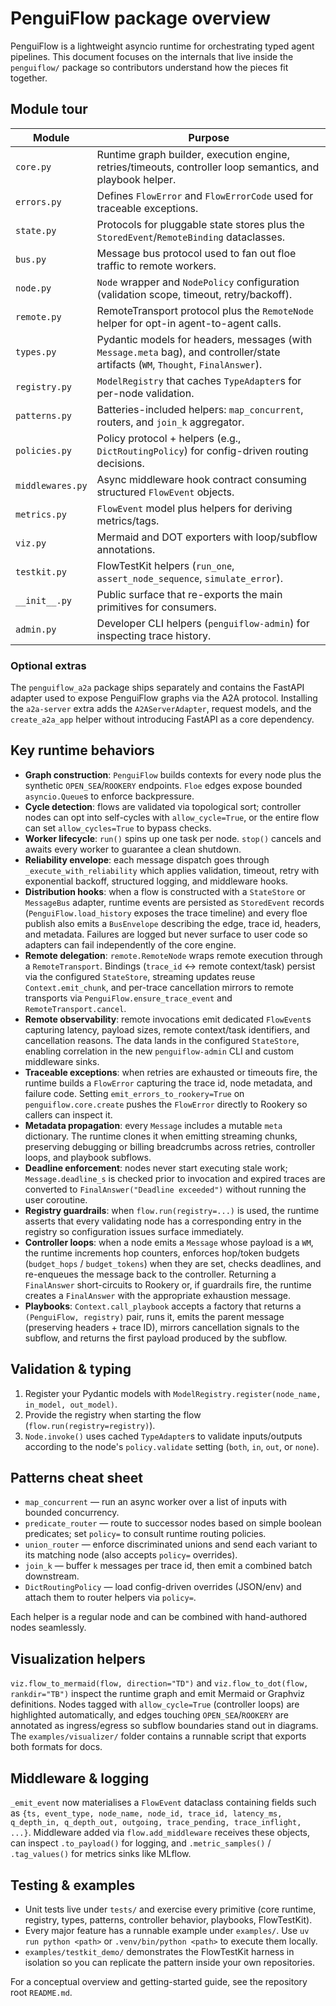 # PenguiFlow package overview

PenguiFlow is a lightweight asyncio runtime for orchestrating typed agent pipelines.
This document focuses on the internals that live inside the `penguiflow/` package so
contributors understand how the pieces fit together.

## Module tour

| Module | Purpose |
| --- | --- |
| `core.py` | Runtime graph builder, execution engine, retries/timeouts, controller loop semantics, and playbook helper. |
| `errors.py` | Defines `FlowError` and `FlowErrorCode` used for traceable exceptions. |
| `state.py` | Protocols for pluggable state stores plus the `StoredEvent`/`RemoteBinding` dataclasses. |
| `bus.py` | Message bus protocol used to fan out floe traffic to remote workers. |
| `node.py` | `Node` wrapper and `NodePolicy` configuration (validation scope, timeout, retry/backoff). |
| `remote.py` | RemoteTransport protocol plus the `RemoteNode` helper for opt-in agent-to-agent calls. |
| `types.py` | Pydantic models for headers, messages (with `Message.meta` bag), and controller/state artifacts (`WM`, `Thought`, `FinalAnswer`). |
| `registry.py` | `ModelRegistry` that caches `TypeAdapter`s for per-node validation. |
| `patterns.py` | Batteries-included helpers: `map_concurrent`, routers, and `join_k` aggregator. |
| `policies.py` | Policy protocol + helpers (e.g., `DictRoutingPolicy`) for config-driven routing decisions. |
| `middlewares.py` | Async middleware hook contract consuming structured `FlowEvent` objects. |
| `metrics.py` | `FlowEvent` model plus helpers for deriving metrics/tags. |
| `viz.py` | Mermaid and DOT exporters with loop/subflow annotations. |
| `testkit.py` | FlowTestKit helpers (`run_one`, `assert_node_sequence`, `simulate_error`). |
| `__init__.py` | Public surface that re-exports the main primitives for consumers. |
| `admin.py` | Developer CLI helpers (`penguiflow-admin`) for inspecting trace history. |

### Optional extras

The `penguiflow_a2a` package ships separately and contains the FastAPI adapter used to
expose PenguiFlow graphs via the A2A protocol. Installing the `a2a-server` extra adds the
`A2AServerAdapter`, request models, and the `create_a2a_app` helper without introducing
FastAPI as a core dependency.

## Key runtime behaviors

* **Graph construction**: `PenguiFlow` builds contexts for every node plus the synthetic
  `OPEN_SEA`/`ROOKERY` endpoints. `Floe` edges expose bounded `asyncio.Queue`s to enforce
  backpressure.
* **Cycle detection**: flows are validated via topological sort; controller nodes can opt
  into self-cycles with `allow_cycle=True`, or the entire flow can set
  `allow_cycles=True` to bypass checks.
* **Worker lifecycle**: `run()` spins up one task per node. `stop()` cancels and awaits
  every worker to guarantee a clean shutdown.
* **Reliability envelope**: each message dispatch goes through `_execute_with_reliability`
  which applies validation, timeout, retry with exponential backoff, structured logging,
  and middleware hooks.
* **Distribution hooks**: when a flow is constructed with a `StateStore` or `MessageBus`
  adapter, runtime events are persisted as `StoredEvent` records (`PenguiFlow.load_history`
  exposes the trace timeline) and every floe publish also emits a `BusEnvelope` describing
  the edge, trace id, headers, and metadata. Failures are logged but never surface to
  user code so adapters can fail independently of the core engine.
* **Remote delegation**: `remote.RemoteNode` wraps remote execution through a
  `RemoteTransport`. Bindings (`trace_id` ↔ remote context/task) persist via the
  configured `StateStore`, streaming updates reuse `Context.emit_chunk`, and per-trace
  cancellation mirrors to remote transports via `PenguiFlow.ensure_trace_event` and
  `RemoteTransport.cancel`.
* **Remote observability**: remote invocations emit dedicated `FlowEvent`s capturing
  latency, payload sizes, remote context/task identifiers, and cancellation reasons. The
  data lands in the configured `StateStore`, enabling correlation in the new
  `penguiflow-admin` CLI and custom middleware sinks.
* **Traceable exceptions**: when retries are exhausted or timeouts fire, the runtime
  builds a `FlowError` capturing the trace id, node metadata, and failure code. Setting
  `emit_errors_to_rookery=True` on `penguiflow.core.create` pushes the `FlowError`
  directly to Rookery so callers can inspect it.
* **Metadata propagation**: every `Message` includes a mutable `meta` dictionary. The
  runtime clones it when emitting streaming chunks, preserving debugging or billing
  breadcrumbs across retries, controller loops, and playbook subflows.
* **Deadline enforcement**: nodes never start executing stale work; `Message.deadline_s`
  is checked prior to invocation and expired traces are converted to
  `FinalAnswer("Deadline exceeded")` without running the user coroutine.
* **Registry guardrails**: when `flow.run(registry=...)` is used, the runtime asserts that
  every validating node has a corresponding entry in the registry so configuration issues
  surface immediately.
* **Controller loops**: when a node emits a `Message` whose payload is a `WM`, the runtime
  increments hop counters, enforces hop/token budgets (`budget_hops` / `budget_tokens`) when
  they are set, checks deadlines, and re-enqueues the message back to the controller.
  Returning a `FinalAnswer` short-circuits to Rookery or, if guardrails fire, the runtime
  creates a `FinalAnswer` with the appropriate exhaustion message.
* **Playbooks**: `Context.call_playbook` accepts a factory that returns a `(PenguiFlow,
  registry)` pair, runs it, emits the parent message (preserving headers + trace ID),
  mirrors cancellation signals to the subflow, and returns the first payload produced by
  the subflow.

## Validation & typing

1. Register your Pydantic models with `ModelRegistry.register(node_name, in_model, out_model)`.
2. Provide the registry when starting the flow (`flow.run(registry=registry)`).
3. `Node.invoke()` uses cached `TypeAdapter`s to validate inputs/outputs according to the
   node's `policy.validate` setting (`both`, `in`, `out`, or `none`).

## Patterns cheat sheet

* `map_concurrent` — run an async worker over a list of inputs with bounded concurrency.
* `predicate_router` — route to successor nodes based on simple boolean predicates; set
  `policy=` to consult runtime routing policies.
* `union_router` — enforce discriminated unions and send each variant to its matching node
  (also accepts `policy=` overrides).
* `join_k` — buffer `k` messages per trace id, then emit a combined batch downstream.
* `DictRoutingPolicy` — load config-driven overrides (JSON/env) and attach them to router
  helpers via `policy=`.

Each helper is a regular node and can be combined with hand-authored nodes seamlessly.

## Visualization helpers

`viz.flow_to_mermaid(flow, direction="TD")` and `viz.flow_to_dot(flow, rankdir="TB")`
inspect the runtime graph and emit Mermaid or Graphviz definitions. Nodes tagged with
`allow_cycle=True` (controller loops) are highlighted automatically, and edges touching
`OPEN_SEA`/`ROOKERY` are annotated as ingress/egress so subflow boundaries stand out in
diagrams. The `examples/visualizer/` folder contains a runnable script that exports both
formats for docs.

## Middleware & logging

`_emit_event` now materialises a `FlowEvent` dataclass containing fields such as
`{ts, event_type, node_name, node_id, trace_id, latency_ms, q_depth_in, q_depth_out,
outgoing, trace_pending, trace_inflight, ...}`. Middleware added via
`flow.add_middleware` receives these objects, can inspect `.to_payload()` for logging,
and `.metric_samples()` / `.tag_values()` for metrics sinks like MLflow.

## Testing & examples

* Unit tests live under `tests/` and exercise every primitive (core runtime, registry,
  types, patterns, controller behavior, playbooks, FlowTestKit).
* Every major feature has a runnable example under `examples/`. Use `uv run python <path>`
  or `.venv/bin/python <path>` to execute them locally.
* `examples/testkit_demo/` demonstrates the FlowTestKit harness in isolation so you can
  replicate the pattern inside your own repositories.

For a conceptual overview and getting-started guide, see the repository root `README.md`.
